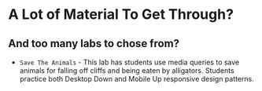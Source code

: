 # A Lot of Material To Get Through?
## And too many labs to chose from?

+ `Save The Animals` - This lab has students use media queries to save animals for falling off cliffs and being eaten by alligators. Students practice both Desktop Down and Mobile Up responsive design patterns.